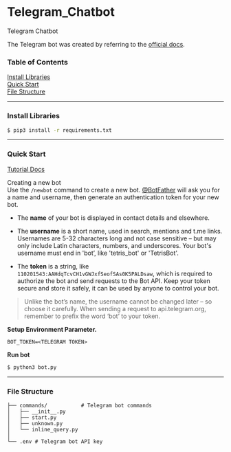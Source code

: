 # Telegram_Chatbot
Telegram Chatbot  

The Telegram bot was created by referring to the [official docs](https://docs.python-telegram-bot.org/en/v21.6/).  

### Table of Contents

[Install Libraries](#install-libraries)  
[Quick Start](#quick-start)  
[File Structure](#file-structure)

---
### Install Libraries

```bash
$ pip3 install -r requirements.txt
```

---
### Quick Start

[Tutorial Docs](https://core.telegram.org/bots/tutorial) 

Creating a new bot  
Use the `/newbot` command to create a new bot. [@BotFather](https://t.me/botfather) will ask you for a name and username, then generate an authentication token for your new bot.  

- The **name** of your bot is displayed in contact details and elsewhere.  

- The **username** is a short name, used in search, mentions and t.me links. Usernames are 5-32 characters long and not case sensitive – but may only include Latin characters, numbers, and underscores. Your bot's username must end in 'bot’, like 'tetris_bot' or 'TetrisBot'.  

- The **token** is a string, like `110201543:AAHdqTcvCH1vGWJxfSeofSAs0K5PALDsaw`, which is required to authorize the bot and send requests to the Bot API. Keep your token secure and store it safely, it can be used by anyone to control your bot.  

> Unlike the bot’s name, the username cannot be changed later – so choose it carefully.
When sending a request to api.telegram.org, remember to prefix the word ‘bot’ to your token.  

**Setup Environment Parameter.**
```.env
BOT_TOKEN=<TELEGRAM TOKEN>
```

**Run bot**
```bash
$ python3 bot.py
```

---
### File Structure

```
├── commands/           # Telegram bot commands
│   ├── __init__.py
│   ├── start.py
│   ├── unknown.py
│   └── inline_query.py
│
└── .env # Telegram bot API key
```
